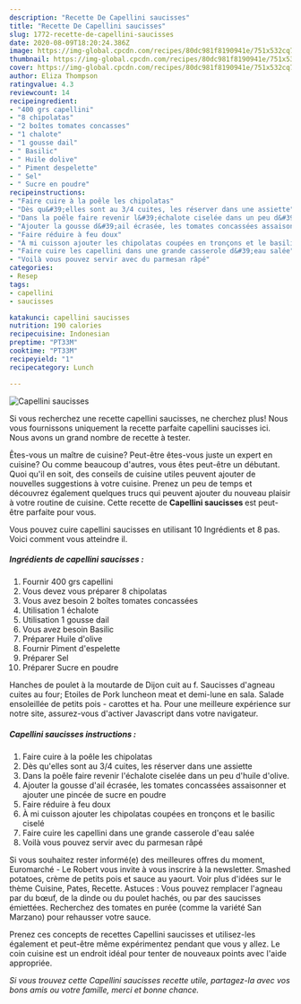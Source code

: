```yaml
---
description: "Recette De Capellini saucisses"
title: "Recette De Capellini saucisses"
slug: 1772-recette-de-capellini-saucisses
date: 2020-08-09T18:20:24.386Z
image: https://img-global.cpcdn.com/recipes/80dc981f8190941e/751x532cq70/capellini-saucisses-photo-principale-de-la-recette.jpg
thumbnail: https://img-global.cpcdn.com/recipes/80dc981f8190941e/751x532cq70/capellini-saucisses-photo-principale-de-la-recette.jpg
cover: https://img-global.cpcdn.com/recipes/80dc981f8190941e/751x532cq70/capellini-saucisses-photo-principale-de-la-recette.jpg
author: Eliza Thompson
ratingvalue: 4.3
reviewcount: 14
recipeingredient:
- "400 grs capellini"
- "8 chipolatas"
- "2 boîtes tomates concasses"
- "1 chalote"
- "1 gousse dail"
- " Basilic"
- " Huile dolive"
- " Piment despelette"
- " Sel"
- " Sucre en poudre"
recipeinstructions:
- "Faire cuire à la poêle les chipolatas"
- "Dès qu&#39;elles sont au 3/4 cuites, les réserver dans une assiette"
- "Dans la poêle faire revenir l&#39;échalote ciselée dans un peu d&#39;huile d&#39;olive."
- "Ajouter la gousse d&#39;ail écrasée, les tomates concassées assaisonner et ajouter une pincée de sucre en poudre"
- "Faire réduire à feu doux"
- "À mi cuisson ajouter les chipolatas coupées en tronçons et le basilic ciselé"
- "Faire cuire les capellini dans une grande casserole d&#39;eau salée"
- "Voilà vous pouvez servir avec du parmesan râpé"
categories:
- Resep
tags:
- capellini
- saucisses

katakunci: capellini saucisses 
nutrition: 190 calories
recipecuisine: Indonesian
preptime: "PT33M"
cooktime: "PT33M"
recipeyield: "1"
recipecategory: Lunch

---
```



![Capellini saucisses](https://img-global.cpcdn.com/recipes/80dc981f8190941e/751x532cq70/capellini-saucisses-photo-principale-de-la-recette.jpg)

Si vous recherchez une recette capellini saucisses, ne cherchez plus! Nous vous fournissons uniquement la recette parfaite capellini saucisses ici. Nous avons un grand nombre de recette à tester.

Êtes-vous un maître de cuisine? Peut-être êtes-vous juste un expert en cuisine? Ou comme beaucoup d'autres, vous êtes peut-être un débutant. Quoi qu'il en soit, des conseils de cuisine utiles peuvent ajouter de nouvelles suggestions à votre cuisine. Prenez un peu de temps et découvrez également quelques trucs qui peuvent ajouter du nouveau plaisir à votre routine de cuisine. Cette recette de <strong> Capellini saucisses </strong> est peut-être parfaite pour vous.

<!--inarticleads1-->

Vous pouvez cuire capellini saucisses en utilisant 10 Ingrédients et 8 pas. Voici comment vous atteindre il.

##### Ingrédients de capellini saucisses :

1. Fournir 400 grs capellini
1. Vous devez vous préparer 8 chipolatas
1. Vous avez besoin 2 boîtes tomates concassées
1. Utilisation 1 échalote
1. Utilisation 1 gousse dail
1. Vous avez besoin  Basilic
1. Préparer  Huile d&#39;olive
1. Fournir  Piment d&#39;espelette
1. Préparer  Sel
1. Préparer  Sucre en poudre


Hanches de poulet à la moutarde de Dijon cuit au f. Saucisses d&#39;agneau cuites au four; Etoiles de Pork luncheon meat et demi-lune en sala. Salade ensoleillée de petits pois - carottes et ha. Pour une meilleure expérience sur notre site, assurez-vous d&#39;activer Javascript dans votre navigateur. 

<!--inarticleads2-->

##### Capellini saucisses instructions :

1. Faire cuire à la poêle les chipolatas
1. Dès qu&#39;elles sont au 3/4 cuites, les réserver dans une assiette
1. Dans la poêle faire revenir l&#39;échalote ciselée dans un peu d&#39;huile d&#39;olive.
1. Ajouter la gousse d&#39;ail écrasée, les tomates concassées assaisonner et ajouter une pincée de sucre en poudre
1. Faire réduire à feu doux
1. À mi cuisson ajouter les chipolatas coupées en tronçons et le basilic ciselé
1. Faire cuire les capellini dans une grande casserole d&#39;eau salée
1. Voilà vous pouvez servir avec du parmesan râpé


Si vous souhaitez rester informé(e) des meilleures offres du moment, Euromarché - Le Robert vous invite à vous inscrire à la newsletter. Smashed potatoes, crème de petits pois et sauce au yaourt. Voir plus d&#39;idées sur le thème Cuisine, Pates, Recette. Astuces : Vous pouvez remplacer l&#39;agneau par du bœuf, de la dinde ou du poulet hachés, ou par des saucisses émiettées. Recherchez des tomates en purée (comme la variété San Marzano) pour rehausser votre sauce. 

<!--inarticleads1-->

<p>
Prenez ces concepts de recettes Capellini saucisses et utilisez-les également et peut-être même expérimentez pendant que vous y allez. Le coin cuisine est un endroit idéal pour tenter de nouveaux points avec l'aide appropriée.
</p>

<p>
<i>Si vous trouvez cette Capellini saucisses recette utile, partagez-la avec vos bons amis ou votre famille, merci et bonne chance.</i>
</p>
